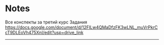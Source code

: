 # Notes
Все конспекты за третий курс
Задания
https://docs.google.com/document/d/12FILw4QMaDfzFK3wLNL_muVrPkrCcT9DLEoVh475XnI/edit?usp=drive_link
_____
